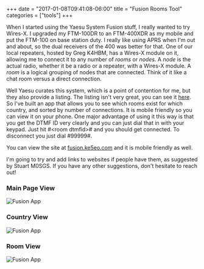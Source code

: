 +++
date = "2017-01-08T09:41:08-06:00"
title = "Fusion Rooms Tool"
categories = ["tools"]
+++

When I started using the Yaesu System Fusion stuff, I really wanted to try Wires-X.  I upgraded my FTM-100DR to an FTM-400XDR as my mobile and put the FTM-100 on base station duty.  I really like using APRS when I'm out and about, so the dual receivers of the 400 was better for that.  One of our local repeaters, hosted by Greg K4HBM, has a Wires-X module on it, allowing me to connect it to any number of *rooms* or *nodes*.  A *node* is the actual radio, whether it be a radio or a repeater, with a Wires-X module.  A *room* is a logical grouping of nodes that are connected.  Think of it like a chat room versus a direct connection.  

Well Yaesu curates this system, which is a point of contention for me, but they also provide a listing.  The listing isn't very great, you can see it [here](https://www.yaesu.com/jp/en/wires-x/id/active_room.php).  So I've built an app that allows you to see which rooms exist for which country, and sorted by number of connections.  It is mobile friendly so you can view it on your phone.  One major advantage of using it this way is that you get the DTMF ID very clearly and you can just dial that in with your keypad.  Just hit #&lt;room dtmfid&gt;# and you should get connected.  To disconnect you just dial #99999#.  

You can view the site at [fusion.ke5eo.com](http://fusion.ke5eo.com) and it is mobile friendly as well.  

I'm going to try and add links to websites if people have them, as suggested by Stuart M0SGS.  If you have any other suggestions, don't hesitate to reach out!

### Main Page View
![Fusion App](/img/fusionapp1.png)
### Country View
![Fusion App](/img/fusionapp2.png)
### Room View
![Fusion App](/img/fusionapp3.png)